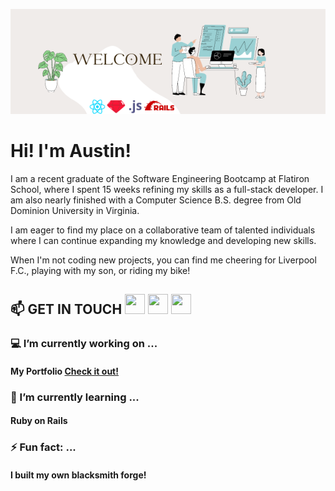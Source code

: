 ![Basic Good Vibes Email Header](https://github.com/ajfitzh/ajfitzh/blob/d48874648d1a121de4ad012569659ff2fb951c3a/Brown%20Simple%20Minimalist%20Email%20Header%20(1).png)

<h1>Hi! I'm Austin! </h1>

I am a recent graduate of the Software Engineering Bootcamp at Flatiron School, where I spent 15 weeks refining my skills as a full-stack developer. I am also nearly finished with a Computer Science B.S. degree from Old Dominion University in Virginia.

I am eager to find my place on a collaborative team of talented individuals where I can continue expanding my knowledge and developing new skills.

When I'm not coding new projects, you can find me cheering for Liverpool F.C., playing with my son, or riding my bike!

   ## 📫 GET IN TOUCH <a href="https://www.linkedin.com/in/austin-fitzhugh-3b8a35a4/"><img height="32" width="32" src="https://cdn.jsdelivr.net/npm/simple-icons@v6/icons/linkedin.svg"/></a>    <a href='https://medium.com/@austin.j.fitzhugh'><img height="32" width="32" src="https://cdn.jsdelivr.net/npm/simple-icons@v6/icons/medium.svg" /></a>    <a href='mailto:austin.j.fitzhugh@gmail.com'><img height="32" width="32" src="https://cdn.jsdelivr.net/npm/simple-icons@v6/icons/gmail.svg" /></a>

### 💻 I’m currently working on ...
#### My Portfolio [Check it out!](https://austinfitzhugh.com)
### 🧠  I’m currently learning ...
   #### Ruby on Rails
### ⚡ Fun fact: ...
  #### I built my own blacksmith forge!
